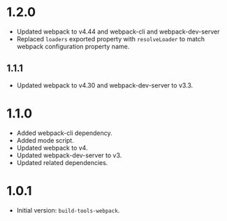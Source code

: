 # 1.2.0

- Updated webpack to v4.44 and webpack-cli and webpack-dev-server
- Replaced `loaders` exported property with `resolveLoader` to match webpack configuration property name.

## 1.1.1

- Updated webpack to v4.30 and webpack-dev-server to v3.3.

# 1.1.0

- Added webpack-cli dependency.
- Added mode script.
- Updated webpack to v4.
- Updated webpack-dev-server to v3.
- Updated related dependencies.

# 1.0.1

- Initial version: `build-tools-webpack`.
